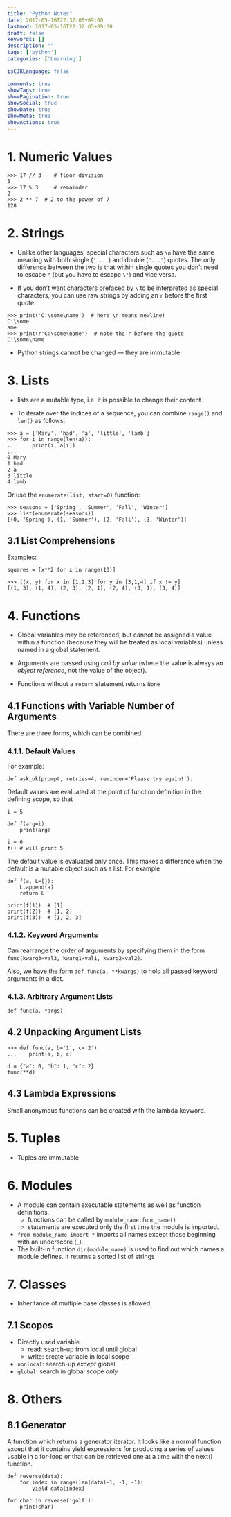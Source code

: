 ```yaml
---
title: "Python Notes"
date: 2017-05-16T22:32:05+09:00
lastmod: 2017-05-16T22:32:05+09:00
draft: false
keywords: []
description: ""
tags: ['python']
categories: ['Learning']

isCJKLanguage: false

comments: true
showTags: true
showPagination: true
showSocial: true
showDate: true
showMeta: true
showActions: true
---
```


<!-- toc -->

# 1. Numeric Values

```
>>> 17 // 3    # floor division
5
>>> 17 % 3     # remainder
2
>>> 2 ** 7  # 2 to the power of 7
128
```

# 2. Strings

* Unlike other languages, special characters such as `\n` have the same meaning with both single (`'...'`) and double (`"..."`) quotes. The only difference between the two is that within single quotes you don’t need to escape `"` (but you have to escape `\'`) and vice versa.

* If you don’t want characters prefaced by `\` to be interpreted as special characters, you can use raw strings by adding an `r` before the first quote:

```
>>> print('C:\some\name')  # here \n means newline!
C:\some
ame
>>> print(r'C:\some\name')  # note the r before the quote
C:\some\name
```

* Python strings cannot be changed — they are immutable

# 3. Lists

* lists are a mutable type, i.e. it is possible to change their content

* To iterate over the indices of a sequence, you can combine `range()` and `len()` as follows:
```
>>> a = ['Mary', 'had', 'a', 'little', 'lamb']
>>> for i in range(len(a)):
...     print(i, a[i])
...
0 Mary
1 had
2 a
3 little
4 lamb
```
Or use the `enumerate(list, start=0)` function:
```
>>> seasons = ['Spring', 'Summer', 'Fall', 'Winter']
>>> list(enumerate(seasons))
[(0, 'Spring'), (1, 'Summer'), (2, 'Fall'), (3, 'Winter')]
```

## 3.1 List Comprehensions

Examples:
```
squares = [x**2 for x in range(10)]
```
```
>>> [(x, y) for x in [1,2,3] for y in [3,1,4] if x != y]
[(1, 3), (1, 4), (2, 3), (2, 1), (2, 4), (3, 1), (3, 4)]
```

# 4. Functions

* Global variables may be referenced, but cannot be assigned a value within a function (because they will be treated as local variables) unless named in a global statement.

* Arguments are passed using _call by value_ (where the value is always an _object reference_, not the value of the object).

* Functions without a `return` statement returns `None`

## 4.1 Functions with Variable Number of Arguments

There are three forms, which can be combined.

### 4.1.1. Default Values

For example:

```
def ask_ok(prompt, retries=4, reminder='Please try again!'):
```

Default values are evaluated at the point of function definition in the defining scope, so that

```
i = 5

def f(arg=i):
    print(arg)

i = 6
f() # will print 5
```

The default value is evaluated only once. This makes a difference when the default is a mutable object such as a list. For example

```
def f(a, L=[]):
    L.append(a)
    return L

print(f(1))  # [1]
print(f(2))  # [1, 2]
print(f(3))  # [1, 2, 3]
```

### 4.1.2. Keyword Arguments

Can rearrange the order of arguments by specifying them in the form `func(kwarg3=val3, kwarg1=val1, kwarg2=val2)`.

Also, we have the form `def func(a, **kwargs)`
to hold all passed keyword arguments in a dict.

### 4.1.3. Arbitrary Argument Lists

`def func(a, *args)`

## 4.2 Unpacking Argument Lists

```
>>> def func(a, b='1', c='2')
...    print(a, b, c)

d = {"a": 0, "b": 1, "c": 2}
func(**d)
```

## 4.3 Lambda Expressions
Small anonymous functions can be created with the lambda keyword.

# 5. Tuples

* Tuples are immutable

# 6. Modules

* A module can contain executable statements as well as function definitions.
    * functions can be called by `module_name.func_name()`
    * statements are executed only the first time the module is imported.
* `from module_name import *` imports all names except those beginning with an underscore (_).
* The built-in function `dir(module_name)` is used to find out which names a module defines. It returns a sorted list of strings

# 7. Classes

* Inheritance of multiple base classes is allowed.

## 7.1 Scopes

* Directly used variable
    * read: search-up from local until global
    * write: create variable in local scope
* `nonlocal`: search-up _except_ global
* `global`: search in global scope _only_


# 8. Others

## 8.1 Generator

A function which returns a generator iterator. It looks like a normal function except that it contains yield expressions for producing a series of values usable in a for-loop or that can be retrieved one at a time with the next() function.

```
def reverse(data):
    for index in range(len(data)-1, -1, -1):
        yield data[index]

for char in reverse('golf'):
    print(char)

```

